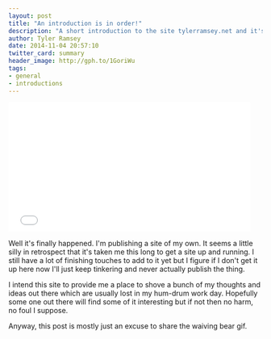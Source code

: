 ```yaml
---
layout: post
title: "An introduction is in order!"
description: "A short introduction to the site tylerramsey.net and it's creator."
author: Tyler Ramsey
date: 2014-11-04 20:57:10
twitter_card: summary
header_image: http://gph.to/1GoriWu
tags:
- general
- introductions 
---
```


<iframe src="//giphy.com/embed/6459ZFRF1Wxna" width="480" height="257" frameBorder="0" style="max-width: 100%" class="header-image giphy-embed" webkitAllowFullScreen mozallowfullscreen allowFullScreen></iframe>

 <br/>

 Well it's finally happened. I'm publishing a site of my own. It seems a little silly in retrospect that it's taken me this long to get a site up and running. I still have a lot of finishing touches to add to it yet but I figure if I don't get it up here now I'll just keep tinkering and never actually publish the thing.

I intend this site to provide me a place to shove a bunch of my thoughts and ideas out there which are usually lost in my hum-drum work day. Hopefully some one out there will find some of it interesting but if not then no harm, no foul I suppose. 

Anyway, this post is mostly just an excuse to share the waiving bear gif.
